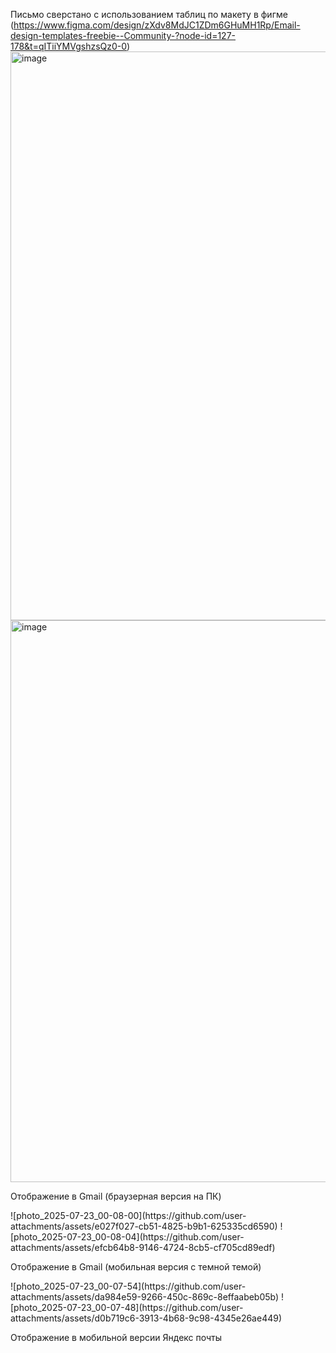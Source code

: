 Письмо сверстано с использованием таблиц по макету в фигме (https://www.figma.com/design/zXdv8MdJC1ZDm6GHuMH1Rp/Email-design-templates-freebie--Community-?node-id=127-178&t=qITiiYMVgshzsQz0-0)
<img width="1605" height="910" alt="image" src="https://github.com/user-attachments/assets/472900ce-deb3-4bd0-a9ee-834049f2254e" />
<img width="1562" height="899" alt="image" src="https://github.com/user-attachments/assets/8055bd12-2766-46a1-8fde-53b2a67fbe8c" />
<p>Отображение в Gmail (браузерная версия на ПК)</p>
![photo_2025-07-23_00-08-00](https://github.com/user-attachments/assets/e027f027-cb51-4825-b9b1-625335cd6590)
![photo_2025-07-23_00-08-04](https://github.com/user-attachments/assets/efcb64b8-9146-4724-8cb5-cf705cd89edf)
<p>Отображение в Gmail (мобильная версия с темной темой)</p>
![photo_2025-07-23_00-07-54](https://github.com/user-attachments/assets/da984e59-9266-450c-869c-8effaabeb05b)
![photo_2025-07-23_00-07-48](https://github.com/user-attachments/assets/d0b719c6-3913-4b68-9c98-4345e26ae449)
<p>Отображение в мобильной версии Яндекс почты</p>
